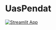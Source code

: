 # UasPendat

[![Streamlit App](https://static.streamlit.io/badges/streamlit_badge_black_white.svg)](https://farisulhaq-uaspendat.streamlit.app)
